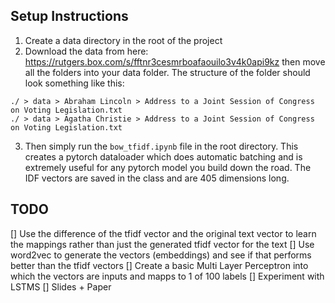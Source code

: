 ## Setup Instructions

1. Create a data directory in the root of the project
2. Download the data from here: https://rutgers.box.com/s/fftnr3cesmrboafaouilo3v4k0api9kz then move all the folders into your data folder. The structure of the folder should look something like this:
```
./ > data > Abraham Lincoln > Address to a Joint Session of Congress on Voting Legislation.txt
./ > data > Agatha Christie > Address to a Joint Session of Congress on Voting Legislation.txt
```
3. Then simply run the `bow_tfidf.ipynb` file in the root directory. This creates a pytorch dataloader which does automatic batching and is extremely useful for any pytorch model you build down the road. The IDF vectors are saved in the class and are 405 dimensions long.

## TODO
[] Use the difference of the tfidf vector and the original text vector to learn the mappings rather than just the generated tfidf vector for the text
[] Use word2vec to generate the vectors (embeddings) and see if that performs better than the tfidf vectors
[] Create a basic Multi Layer Perceptron into which the vectors are inputs and mapps to 1 of 100 labels
[] Experiment with LSTMS
[] Slides + Paper